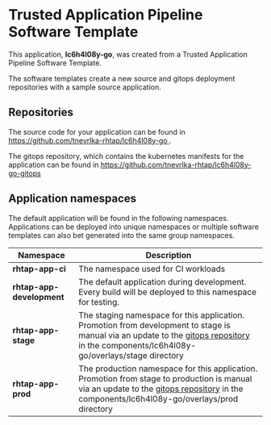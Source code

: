 # Trusted Application Pipeline Software Template

This application, **lc6h4l08y-go**, was created from a Trusted Application Pipeline Software Template.

The software templates create a new source and gitops deployment repositories with a sample source application. 

## Repositories

The source code for your application can be found in [https://github.com/tnevrlka-rhtap/lc6h4l08y-go ](https://github.com/tnevrlka-rhtap/lc6h4l08y-go ).
 
The gitops repository, which contains the kubernetes manifests for the application can be found in 
[https://github.com/tnevrlka-rhtap/lc6h4l08y-go-gitops ](https://github.com/tnevrlka-rhtap/lc6h4l08y-go-gitops ) 

## Application namespaces 

The default application will be found in the following namespaces. Applications can be deployed into unique namespaces or multiple software templates can also bet generated into the same group namespaces.  

|  Namespace   |  Description   |  
| -------- | -------- |
| **rhtap-app-ci** | The namespace used for CI workloads |
| **rhtap-app-development** | The default application during development. Every build will be deployed to this namespace for testing. |
| **rhtap-app-stage** | The staging namespace for this application. Promotion from development to stage is manual via an update to the [gitops repository](https://github.com/tnevrlka-rhtap/lc6h4l08y-go-gitops ) in the components/lc6h4l08y-go/overlays/stage directory |
| **rhtap-app-prod** | The production namespace for this application. Promotion from stage to production is manual via an update to the [gitops repository](https://github.com/tnevrlka-rhtap/lc6h4l08y-go-gitops ) in the components/lc6h4l08y-go/overlays/prod directory |